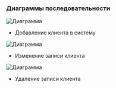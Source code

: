### Диаграммы последовательности
![Диаграмма](diagrams/seq1.jpg)
+ Добавление клиента в систему
 
![Диаграмма](diagrams/seq2.jpg)
+ Изменение записи клиента

![Диаграмма](diagrams/seq3.jpg)
+ Удаление записи клиента
